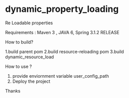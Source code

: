 dynamic_property_loading
========================

Re Loadable properties 

Requirements : Maven 3 , JAVA 6, Spring 3.1.2 RELEASE


How to build?

1.build parent pom
2.build resource-reloading pom
3.build dynamic_resource_load



How to use ?
1. provide enviornment variable user_config_path 
2. Deploy the project

Thanks
